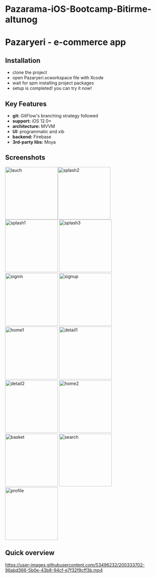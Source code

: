 # Pazarama-iOS-Bootcamp-Bitirme-altunog

# Pazaryeri - e-commerce app

## Installation

- clone the project
- open Pazaryeri.xcworkspace file with Xcode
- wait for spm installing project packages
- setup is completed! you can try it now!


## Key Features

- **git:** GitFlow's branching strategy followed
- **support:** iOS 12.0+
- **architecture:** MVVM
- **UI:** programmatic and xib
- **backend:** Firebase
- **3rd-party libs:** Moya

## Screenshots

<img width="170" alt="lauch" src="https://user-images.githubusercontent.com/53496232/200329698-f01be6ed-6d54-4dce-9efe-1a1f64b669c9.png"><img width="170" alt="splash2" src="https://user-images.githubusercontent.com/53496232/200329746-c11a2e3e-d1bf-4a8f-ac1c-2ab880f7ba59.png">
<img width="170" alt="splash1" src="https://user-images.githubusercontent.com/53496232/200329738-b26b1e98-f4bf-4e41-85fb-5d965ef155d0.png">
<img width="170" alt="splash3" src="https://user-images.githubusercontent.com/53496232/200329757-38b1558a-535c-4967-9838-f2fbf94c7a9f.png">
<img width="170" alt="signin" src="https://user-images.githubusercontent.com/53496232/200329722-545c0772-c363-49a7-b77b-45e3d1891473.png">
<img width="170" alt="signup" src="https://user-images.githubusercontent.com/53496232/200329726-6a3c799f-7ecf-47ad-8778-92b252630e9e.png">
<img width="170" alt="home1" src="https://user-images.githubusercontent.com/53496232/200329671-3ad86df4-0989-45a3-ba78-ae62b7e4bb37.png">
<img width="170" alt="detail1" src="https://user-images.githubusercontent.com/53496232/200329648-be7e2a57-1b54-4c33-8303-74c2cde9bb14.png">
<img width="170" alt="detail2" src="https://user-images.githubusercontent.com/53496232/200329660-4dd7e675-939b-46c7-99dc-5716f6a569c4.png">
<img width="170" alt="home2" src="https://user-images.githubusercontent.com/53496232/200329682-5e330891-a065-4a34-9e5f-55eaf137becb.png">
<img width="170" alt="basket" src="https://user-images.githubusercontent.com/53496232/200329628-be63c35c-22d9-4f4d-a438-affcd39847db.png">
<img width="170" alt="search" src="https://user-images.githubusercontent.com/53496232/200329711-9004d2bb-6a5b-4dc3-a4d0-97f47b3d6a1f.png">
<img width="170" alt="profile" src="https://user-images.githubusercontent.com/53496232/200329706-2c67c11c-4f2f-4f74-bf5f-9224fef65fc8.png">

## Quick overview

https://user-images.githubusercontent.com/53496232/200333702-96abd366-5b0e-43b8-94cf-e7f32f9cff3b.mp4



